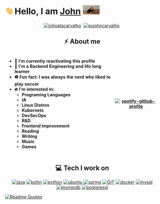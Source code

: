 <style>
td, th {
   border: none!important;
}
</style>

<h1> <img src="assets/images/waving-hand-joypixels.gif" height="30px">Hello, I am <a href="https://github.com/johnatacarvalho">John</a> <img height="30px" src="assets/images/dog-laptop.gif"></h1>
</h1>

<p align="center">
<a href="https://www.linkedin.com/in/johnata-carvalho-3b634110/" target="blank"><img align="center" src="https://cdn.jsdelivr.net/npm/simple-icons@3.0.1/icons/linkedin.svg" alt="johnatacarvalho" height="30" width="30" /></a>&nbsp;
<a href="https://twitter.com/eujohncarvalho" target="blank"><img align="center" src="https://cdn.jsdelivr.net/npm/simple-icons@3.0.1/icons/twitter.svg" alt="eujohncarvalho" height="30" width="30" /></a>&nbsp;
</p>

<h2 align="center">⚡️ About me</h3>

| <ul align="left"><li>🔭 I’m currently reactivating this profile</li><li>🏦 I'm a Backend Engineering and life long learner</li><li>⚽ Fun fact: I was always the nerd who liked to play soccer</li><li>🔥 I'm interested in: <ul><li>Programing Languages</li><li>IA</li><li>Linux Distros</li><li>Kubernets</li><li>DevSecOps</li><li>R&D</li><li>Frontend Improvement</li><li>Reading</li><li>Writing</li><li>Music</li><li>Games</li></ul></li></ul>      | [![spotify-github-profile](https://spotify-github-profile.vercel.app/api/view?uid=johnata&cover_image=true&theme=default&show_offline=false&background_color=121212)](https://spotify-github-profile.vercel.app/api/view?uid=johnata&redirect=true)|
| ----------- | ----------- |

<h2 align="center">💻 Tech I work on</h3>

<p align="center">
      <a href="https://www.java.com"><img src="https://www.vectorlogo.zone/logos/java/java-icon.svg" alt="java" width="45" height="45"/></a>
      <a href="https://kotlinlang.org"><img src="https://www.vectorlogo.zone/logos/kotlinlang/kotlinlang-icon.svg" alt="kotlin" width="45" height="45"/></a> 
      <a href="https://www.python.org"><img src="https://www.vectorlogo.zone/logos/python/python-icon.svg" alt="python" width="45" height="45"/></a>
      <a href="https://ubuntu.com/"><img src="https://www.vectorlogo.zone/logos/ubuntu/ubuntu-icon.svg" alt="ubuntu" width="45" height="45"/></a>
      <a href="https://spring.io/"><img src="https://www.vectorlogo.zone/logos/springio/springio-icon.svg" alt="spring" width="45" height="45"/></a>
      <a href="https://git-scm.com/"><img src="https://www.vectorlogo.zone/logos/git-scm/git-scm-icon.svg" alt="GIT" width="45" height="45"/></a>
      <a href="https://www.docker.com/"><img src="https://www.vectorlogo.zone/logos/docker/docker-official.svg" alt="docker" width="45" height="45"/></a>
      <a href="https://www.mysql.com/"><img src="https://www.vectorlogo.zone/logos/mysql/mysql-icon.svg" alt="mysql" width="45" height="45"/></a>
      <a href="https://www.mongodb.com/"><img src="https://www.vectorlogo.zone/logos/mongodb/mongodb-icon.svg" alt="mongodb" width="45" height="45"/></a>
      <a href="https://www.postgresql.org/"><img src="https://www.vectorlogo.zone/logos/postgresql/postgresql-icon.svg" alt="postgresql" width="45" height="45"/></a>
</p>

[![Readme Quotes](https://quotes-github-readme.vercel.app/api?type=horizontal&theme=dracula)](https://github.com/piyushsuthar/github-readme-quotes)
